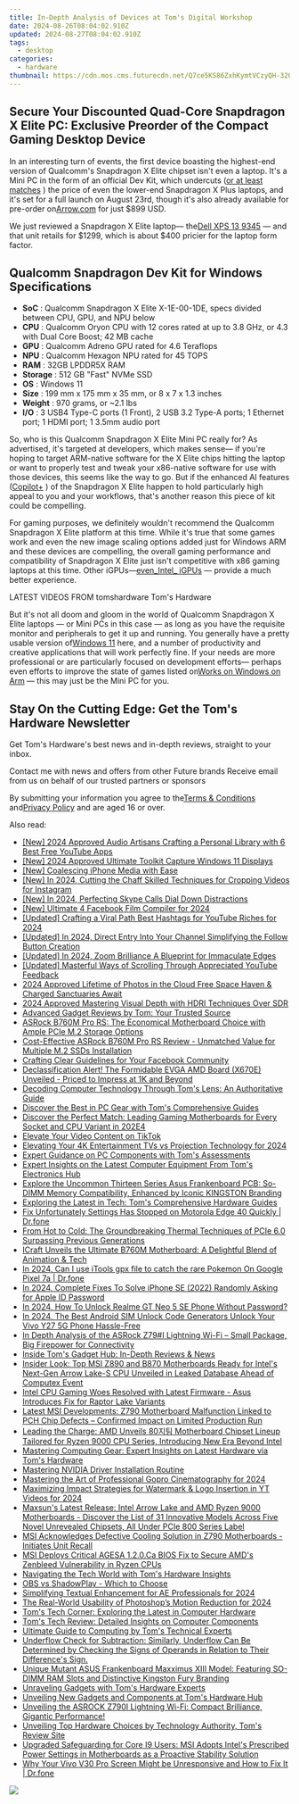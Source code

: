 ```yaml
---
title: In-Depth Analysis of Devices at Tom's Digital Workshop
date: 2024-08-26T08:04:02.910Z
updated: 2024-08-27T08:04:02.910Z
tags:
  - desktop
categories:
  - hardware
thumbnail: https://cdn.mos.cms.futurecdn.net/Q7ce5KS86ZxhKymtVCzyQH-320-80.jpg
---
```


## Secure Your Discounted Quad-Core Snapdragon X Elite PC: Exclusive Preorder of the Compact Gaming Desktop Device

In an interesting turn of events, the first device boasting the highest-end version of Qualcomm's Snapdragon X Elite chipset isn't even a laptop. It's a Mini PC in the form of an official Dev Kit, which undercuts ([or at least matches](https://shop-links.co/link/?exclusive=1&publisher_slug=itechdaily19598&url=https%3A%2F%2Fwww.anrdoezrs.net%2Fclick-8900246-12578053%3Fsid%3Dtomshardware-us-1069194734322795598%26url%3Dhttps%3A%2F%2Fwww.dell.com%2Fen-us%2Fshop%2Fdell-computer-laptops%2Fnew-inspiron-14-plus-laptop%2Fspd%2Finspiron-14-7441-laptop%2Fuseichbts7441hcjp%3Fref%3Dvariantstack) ) the price of even the lower-end Snapdragon X Plus laptops, and it's set for a full launch on August 23rd, though it's also already available for pre-order on[Arrow.com](https://www.arrow.com/en/products/c8380-12c-mp-32g/thundercomm) for just $899 USD.

 We just reviewed a Snapdragon X Elite laptop— the[Dell XPS 13 9345](https://www.tomshardware.com/laptops/ultrabooks-ultraportables/dell-xps-13-9345-review) — and that unit retails for $1299, which is about $400 pricier for the laptop form factor.

## Qualcomm Snapdragon Dev Kit for Windows Specifications

* **SoC** : Qualcomm Snapdragon X Elite X-1E-00-1DE, specs divided between CPU, GPU, and NPU below
* **CPU** : Qualcomm Oryon CPU with 12 cores rated at up to 3.8 GHz, or 4.3 with Dual Core Boost; 42 MB cache
* **GPU** : Qualcomm Adreno GPU rated for 4.6 Teraflops
* **NPU** : Qualcomm Hexagon NPU rated for 45 TOPS
* **RAM** : 32GB LPDDR5X RAM
* **Storage** : 512 GB "Fast" NVMe SSD
* **OS** : Windows 11
* **Size** : 199 mm x 175 mm x 35 mm, or 8 x 7 x 1.3 inches
* **Weight** : 970 grams, or \~2.1 lbs
* **I/O** : 3 USB4 Type-C ports (1 Front), 2 USB 3.2 Type-A ports; 1 Ethernet port; 1 HDMI port; 1 3.5mm audio port

 So, who is this Qualcomm Snapdragon X Elite Mini PC really for? As advertised, it's targeted at developers, which makes sense— if you're hoping to target ARM-native software for the X Elite chips hitting the laptop or want to properly test and tweak your x86-native software for use with those devices, this seems like the way to go. But if the enhanced AI features ([Copilot+](https://www.tomshardware.com/news/live/copilot-pc-launch-2024) ) of the Snapdragon X Elite happen to hold particularly high appeal to you and your workflows, that's another reason this piece of kit could be compelling.

 For gaming purposes, we definitely wouldn't recommend the Qualcomm Snapdragon X Elite platform at this time. While it's true that some games work and even the new image scaling options added just for Windows ARM and these devices are compelling, the overall gaming performance and compatibility of Snapdragon X Elite just isn't competitive with x86 gaming laptops at this time. Other iGPUs—[even_Intel_ iGPUs](https://www.tomshardware.com/video-games/pc-gaming/qualcomm-snapdragon-x-elite-laptops-suffer-compatibility-issues-with-many-games#xenforo-comments-3848147) — provide a much better experience.

 LATEST VIDEOS FROM tomshardware Tom's Hardware

 But it's not all doom and gloom in the world of Qualcomm Snapdragon X Elite laptops — or Mini PCs in this case — as long as you have the requisite monitor and peripherals to get it up and running. You generally have a pretty usable version of[Windows 11](https://www.tomshardware.com/tag/windows-11) here, and a number of productivity and creative applications that will work perfectly fine. If your needs are more professional or are particularly focused on development efforts— perhaps even efforts to improve the state of games listed on[Works on Windows on Arm](https://www.worksonwoa.com/games/) — this may just be the Mini PC for you.

## Stay On the Cutting Edge: Get the Tom's Hardware Newsletter

 Get Tom's Hardware's best news and in-depth reviews, straight to your inbox.

 Contact me with news and offers from other Future brands  Receive email from us on behalf of our trusted partners or sponsors

 By submitting your information you agree to the[Terms & Conditions](https://futureplc.com/terms-conditions/) and[Privacy Policy](https://futureplc.com/privacy-policy/) and are aged 16 or over.

<ins class="adsbygoogle"
     style="display:block"
     data-ad-format="autorelaxed"
     data-ad-client="ca-pub-7571918770474297"
     data-ad-slot="1223367746"></ins>



<ins class="adsbygoogle"
     style="display:block"
     data-ad-client="ca-pub-7571918770474297"
     data-ad-slot="8358498916"
     data-ad-format="auto"
     data-full-width-responsive="true"></ins>

<span class="atpl-alsoreadstyle">Also read:</span>
<div><ul>
<li><a href="https://youtube-sure.techidaily.com/024-approved-audio-artisans-crafting-a-personal-library-with-6-best-free-youtube-apps/"><u>[New] 2024 Approved  Audio Artisans  Crafting a Personal Library with 6 Best Free YouTube Apps</u></a></li>
<li><a href="https://screen-recording.techidaily.com/new-2024-approved-ultimate-toolkit-capture-windows-11-displays/"><u>[New] 2024 Approved  Ultimate Toolkit  Capture Windows 11 Displays</u></a></li>
<li><a href="https://extra-tips.techidaily.com/new-coalescing-iphone-media-with-ease/"><u>[New] Coalescing iPhone Media with Ease</u></a></li>
<li><a href="https://instagram-videos.techidaily.com/new-in-2024-cutting-the-chaff-skilled-techniques-for-cropping-videos-for-instagram/"><u>[New] In 2024, Cutting the Chaff  Skilled Techniques for Cropping Videos for Instagram</u></a></li>
<li><a href="https://visual-screen-recording.techidaily.com/new-in-2024-perfecting-skype-calls-dial-down-distractions/"><u>[New] In 2024, Perfecting Skype Calls  Dial Down Distractions</u></a></li>
<li><a href="https://facebook-video-recording.techidaily.com/new-ultimate-4-facebook-film-compiler-for-2024/"><u>[New] Ultimate 4 Facebook Film Compiler for 2024</u></a></li>
<li><a href="https://facebook-video-footage.techidaily.com/updated-crafting-a-viral-path-best-hashtags-for-youtube-riches-for-2024/"><u>[Updated] Crafting a Viral Path  Best Hashtags for YouTube Riches for 2024</u></a></li>
<li><a href="https://facebook-video-share.techidaily.com/updated-in-2024-direct-entry-into-your-channel-simplifying-the-follow-button-creation/"><u>[Updated] In 2024, Direct Entry Into Your Channel  Simplifying the Follow Button Creation</u></a></li>
<li><a href="https://screen-capture.techidaily.com/updated-in-2024-zoom-brilliance-a-blueprint-for-immaculate-edges/"><u>[Updated] In 2024, Zoom Brilliance  A Blueprint for Immaculate Edges</u></a></li>
<li><a href="https://extra-skills.techidaily.com/updated-masterful-ways-of-scrolling-through-appreciated-youtube-feedback/"><u>[Updated] Masterful Ways of Scrolling Through Appreciated YouTube Feedback</u></a></li>
<li><a href="https://extra-support.techidaily.com/2024-approved-lifetime-of-photos-in-the-cloud-free-space-haven-and-charged-sanctuaries-await/"><u>2024 Approved  Lifetime of Photos in the Cloud  Free Space Haven & Charged Sanctuaries Await</u></a></li>
<li><a href="https://extra-skills.techidaily.com/2024-approved-mastering-visual-depth-with-hdri-techniques-over-sdr/"><u>2024 Approved  Mastering Visual Depth with HDRI Techniques Over SDR</u></a></li>
<li><a href="https://hardware-reviews.techidaily.com/advanced-gadget-reviews-by-tom-your-trusted-source/"><u>Advanced Gadget Reviews by Tom: Your Trusted Source</u></a></li>
<li><a href="https://hardware-help.techidaily.com/asrock-b760m-pro-rs-the-economical-motherboard-choice-with-ample-pcie-m2-storage-options/"><u>ASRock B760M Pro RS: The Economical Motherboard Choice with Ample PCIe M.2 Storage Options</u></a></li>
<li><a href="https://hardware-help.techidaily.com/cost-effective-asrock-b760m-pro-rs-review-unmatched-value-for-multiple-m2-ssds-installation/"><u>Cost-Effective ASRock B760M Pro RS Review - Unmatched Value for Multiple M.2 SSDs Installation</u></a></li>
<li><a href="https://facebook.techidaily.com/crafting-clear-guidelines-for-your-facebook-community/"><u>Crafting Clear Guidelines for Your Facebook Community</u></a></li>
<li><a href="https://hardware-help.techidaily.com/declassification-alert-the-formidable-evga-amd-board-x670e-unveiled-priced-to-impress-at-1k-and-beyond/"><u>Declassification Alert! The Formidable EVGA AMD Board (X670E) Unveiled - Priced to Impress at 1K and Beyond</u></a></li>
<li><a href="https://hardware-help.techidaily.com/decoding-computer-technology-through-toms-lens-an-authoritative-guide/"><u>Decoding Computer Technology Through Tom's Lens: An Authoritative Guide</u></a></li>
<li><a href="https://hardware-help.techidaily.com/discover-the-best-in-pc-gear-with-toms-comprehensive-guides/"><u>Discover the Best in PC Gear with Tom's Comprehensive Guides</u></a></li>
<li><a href="https://hardware-help.techidaily.com/discover-the-perfect-match-leading-gaming-motherboards-for-every-socket-and-cpu-variant-in-202e4/"><u>Discover the Perfect Match: Leading Gaming Motherboards for Every Socket and CPU Variant in 202E4</u></a></li>
<li><a href="https://fox-access.techidaily.com/elevate-your-video-content-on-tiktok/"><u>Elevate Your Video Content on TikTok</u></a></li>
<li><a href="https://article-tips.techidaily.com/elevating-your-4k-entertainment-tvs-vs-projection-technology-for-2024/"><u>Elevating Your 4K Entertainment  TVs vs Projection Technology for 2024</u></a></li>
<li><a href="https://hardware-help.techidaily.com/expert-guidance-on-pc-components-with-toms-assessments/"><u>Expert Guidance on PC Components with Tom's Assessments</u></a></li>
<li><a href="https://hardware-help.techidaily.com/expert-insights-on-the-latest-computer-equipment-from-toms-electronics-hub/"><u>Expert Insights on the Latest Computer Equipment From Tom's Electronics Hub</u></a></li>
<li><a href="https://hardware-help.techidaily.com/explore-the-uncommon-thirteen-series-asus-frankenboard-pcb-so-dimm-memory-compatibility-enhanced-by-iconic-kingston-branding/"><u>Explore the Uncommon Thirteen Series Asus Frankenboard PCB: So-DIMM Memory Compatibility, Enhanced by Iconic KINGSTON Branding</u></a></li>
<li><a href="https://hardware-help.techidaily.com/exploring-the-latest-in-tech-toms-comprehensive-hardware-guides/"><u>Exploring the Latest in Tech: Tom's Comprehensive Hardware Guides</u></a></li>
<li><a href="https://howto.techidaily.com/fix-unfortunately-settings-has-stopped-on-motorola-edge-40-quickly-drfone-by-drfone-fix-android-problems-fix-android-problems/"><u>Fix Unfortunately Settings Has Stopped on Motorola Edge 40 Quickly | Dr.fone</u></a></li>
<li><a href="https://hardware-help.techidaily.com/from-hot-to-cold-the-groundbreaking-thermal-techniques-of-pcie-60-surpassing-previous-generations/"><u>From Hot to Cold: The Groundbreaking Thermal Techniques of PCIe 6.0 Surpassing Previous Generations</u></a></li>
<li><a href="https://hardware-help.techidaily.com/icraft-unveils-the-ultimate-b760m-motherboard-a-delightful-blend-of-animation-and-tech/"><u>ICraft Unveils the Ultimate B760M Motherboard: A Delightful Blend of Animation & Tech</u></a></li>
<li><a href="https://pokemon-go-android.techidaily.com/in-2024-can-i-use-itools-gpx-file-to-catch-the-rare-pokemon-on-google-pixel-7a-drfone-by-drfone-virtual-android/"><u>In 2024, Can I use iTools gpx file to catch the rare Pokemon On Google Pixel 7a | Dr.fone</u></a></li>
<li><a href="https://ios-unlock.techidaily.com/in-2024-complete-fixes-to-solve-iphone-se-2022-randomly-asking-for-apple-id-password-by-drfone-ios/"><u>In 2024, Complete Fixes To Solve iPhone SE (2022) Randomly Asking for Apple ID Password</u></a></li>
<li><a href="https://easy-unlock-android.techidaily.com/in-2024-how-to-unlock-realme-gt-neo-5-se-phone-without-password-by-drfone-android/"><u>In 2024, How To Unlock Realme GT Neo 5 SE Phone Without Password?</u></a></li>
<li><a href="https://sim-unlock.techidaily.com/in-2024-the-best-android-sim-unlock-code-generators-unlock-your-vivo-y27-5g-phone-hassle-free-by-drfone-android/"><u>In 2024, The Best Android SIM Unlock Code Generators Unlock Your Vivo Y27 5G Phone Hassle-Free</u></a></li>
<li><a href="https://hardware-help.techidaily.com/in-depth-analysis-of-the-asrock-z79i-lightning-wi-fi-small-package-big-firepower-for-connectivity/"><u>In Depth Analysis of the ASRock Z79#I Lightning Wi-Fi – Small Package, Big Firepower for Connectivity</u></a></li>
<li><a href="https://hardware-help.techidaily.com/inside-toms-gadget-hub-in-depth-reviews-and-news/"><u>Inside Tom's Gadget Hub: In-Depth Reviews & News</u></a></li>
<li><a href="https://hardware-help.techidaily.com/insider-look-top-msi-z890-and-b870-motherboards-ready-for-intels-next-gen-arrow-lake-s-cpu-unveiled-in-leaked-database-ahead-of-computex-event/"><u>Insider Look: Top MSI Z890 and B870 Motherboards Ready for Intel's Next-Gen Arrow Lake-S CPU Unveiled in Leaked Database Ahead of Computex Event</u></a></li>
<li><a href="https://hardware-help.techidaily.com/intel-cpu-gaming-woes-resolved-with-latest-firmware-asus-introduces-fix-for-raptor-lake-variants/"><u>Intel CPU Gaming Woes Resolved with Latest Firmware - Asus Introduces Fix for Raptor Lake Variants</u></a></li>
<li><a href="https://hardware-help.techidaily.com/latest-msi-developments-z790-motherboard-malfunction-linked-to-pch-chip-defects-confirmed-impact-on-limited-production-run/"><u>Latest MSI Developments: Z790 Motherboard Malfunction Linked to PCH Chip Defects – Confirmed Impact on Limited Production Run</u></a></li>
<li><a href="https://hardware-help.techidaily.com/leading-the-charge-amd-unveils-80-motherboard-chipset-lineup-tailored-for-ryzen-9000-cpu-series-introducing-new-era-beyond-intel/"><u>Leading the Charge: AMD Unveils 80지팀 Motherboard Chipset Lineup Tailored for Ryzen 9000 CPU Series, Introducing New Era Beyond Intel</u></a></li>
<li><a href="https://hardware-help.techidaily.com/mastering-computing-gear-expert-insights-on-latest-hardware-via-toms-hardware/"><u>Mastering Computing Gear: Expert Insights on Latest Hardware via Tom's Hardware</u></a></li>
<li><a href="https://driver-install.techidaily.com/mastering-nvidia-driver-installation-routine/"><u>Mastering NVIDIA Driver Installation Routine</u></a></li>
<li><a href="https://extra-guidance.techidaily.com/mastering-the-art-of-professional-gopro-cinematography-for-2024/"><u>Mastering the Art of Professional Gopro Cinematography for 2024</u></a></li>
<li><a href="https://youtube-stream.techidaily.com/maximizing-impact-strategies-for-watermark-and-logo-insertion-in-yt-videos-for-2024/"><u>Maximizing Impact  Strategies for Watermark & Logo Insertion in YT Videos for 2024</u></a></li>
<li><a href="https://hardware-help.techidaily.com/maxsuns-latest-release-intel-arrow-lake-and-amd-ryzen-9000-motherboards-discover-the-list-of-31-innovative-models-across-five-novel-unrevealed-chipsets-all-100/"><u>Maxsun's Latest Release: Intel Arrow Lake and AMD Ryzen 9000 Motherboards - Discover the List of 31 Innovative Models Across Five Novel Unrevealed Chipsets, All Under PCIe 800 Series Label</u></a></li>
<li><a href="https://hardware-help.techidaily.com/msi-acknowledges-defective-cooling-solution-in-z790-motherboards-initiates-unit-recall/"><u>MSI Acknowledges Defective Cooling Solution in Z790 Motherboards - Initiates Unit Recall</u></a></li>
<li><a href="https://hardware-help.techidaily.com/msi-deploys-critical-agesa-120ca-bios-fix-to-secure-amds-zenbleed-vulnerability-in-ryzen-cpus/"><u>MSI Deploys Critical AGESA 1.2.0.Ca BIOS Fix to Secure AMD's Zenbleed Vulnerability in Ryzen CPUs</u></a></li>
<li><a href="https://hardware-help.techidaily.com/navigating-the-tech-world-with-toms-hardware-insights/"><u>Navigating the Tech World with Tom's Hardware Insights</u></a></li>
<li><a href="https://digital-screen-recording.techidaily.com/obs-vs-shadowplay-which-to-choose/"><u>OBS vs ShadowPlay - Which to Choose</u></a></li>
<li><a href="https://extra-guidance.techidaily.com/simplifying-textual-enhancement-for-ae-professionals-for-2024/"><u>Simplifying Textual Enhancement for AE Professionals for 2024</u></a></li>
<li><a href="https://some-approaches.techidaily.com/the-real-world-usability-of-photoshops-motion-reduction-for-2024/"><u>The Real-World Usability of Photoshop’s Motion Reduction for 2024</u></a></li>
<li><a href="https://hardware-help.techidaily.com/toms-tech-corner-exploring-the-latest-in-computer-hardware/"><u>Tom's Tech Corner: Exploring the Latest in Computer Hardware</u></a></li>
<li><a href="https://hardware-help.techidaily.com/toms-tech-review-detailed-insights-on-computer-components/"><u>Tom's Tech Review: Detailed Insights on Computer Components</u></a></li>
<li><a href="https://hardware-help.techidaily.com/ultimate-guide-to-computing-by-toms-technical-experts/"><u>Ultimate Guide to Computing by Tom's Technical Experts</u></a></li>
<li><a href="https://buynow-info.techidaily.com/1722593395990-underflow-check-for-subtraction-similarly-underflow-can-be-determined-by-checking-the-signs-of-operands-in-relation-to-their-differences-sign/"><u>Underflow Check for Subtraction: Similarly, Underflow Can Be Determined by Checking the Signs of Operands in Relation to Their Difference's Sign.</u></a></li>
<li><a href="https://hardware-help.techidaily.com/unique-mutant-asus-frankenboard-maxximus-xiii-model-featuring-so-dimm-ram-slots-and-distinctive-kingston-fury-branding/"><u>Unique Mutant ASUS Frankenboard Maxximus XIII Model: Featuring SO-DIMM RAM Slots and Distinctive Kingston Fury Branding</u></a></li>
<li><a href="https://hardware-help.techidaily.com/unraveling-gadgets-with-toms-hardware-experts/"><u>Unraveling Gadgets with Tom's Hardware Experts</u></a></li>
<li><a href="https://hardware-help.techidaily.com/unveiling-new-gadgets-and-components-at-toms-hardware-hub/"><u>Unveiling New Gadgets and Components at Tom's Hardware Hub</u></a></li>
<li><a href="https://hardware-help.techidaily.com/unveiling-the-asrock-z790i-lightning-wi-fi-compact-brilliance-gigantic-performance/"><u>Unveiling the ASROCK Z790I Lightning Wi-Fi: Compact Brilliance, Gigantic Performance!</u></a></li>
<li><a href="https://hardware-help.techidaily.com/unveiling-top-hardware-choices-by-technology-authority-toms-review-site/"><u>Unveiling Top Hardware Choices by Technology Authority, Tom's Review Site</u></a></li>
<li><a href="https://hardware-help.techidaily.com/upgraded-safeguarding-for-core-i9-users-msi-adopts-intels-prescribed-power-settings-in-motherboards-as-a-proactive-stability-solution/"><u>Upgraded Safeguarding for Core I9 Users: MSI Adopts Intel's Prescribed Power Settings in Motherboards as a Proactive Stability Solution</u></a></li>
<li><a href="https://howto.techidaily.com/why-your-vivo-v30-pro-screen-might-be-unresponsive-and-how-to-fix-it-drfone-by-drfone-fix-android-problems-fix-android-problems/"><u>Why Your Vivo V30 Pro Screen Might be Unresponsive and How to Fix It | Dr.fone</u></a></li>
</ul></div>

<!-- affiliate ads begin -->
<a href="https://secure.2checkout.com/order/checkout.php?PRODS=4729320&QTY=1&AFFILIATE=108875&CART=1"><img src="https://secure.avangate.com/images/merchant/f7f07e7dab09533bc71247a5b29a7373/products/2_iDeviceMessageBox.png" border="0"></a>
<!-- affiliate ads end -->